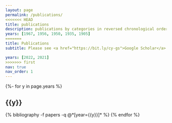 ```yaml
---
layout: page
permalink: /publications/
<<<<<<< HEAD
title: publications
description: publications by categories in reversed chronological order. generated by jekyll-scholar.
years: [1967, 1956, 1950, 1935, 1905]
=======
title: Publications
subtitle: Please see <a href="https://bit.ly/cy-gs">Google Scholar</a> for the latest list.

years: [2022, 2021]
>>>>>>> first
nav: true
nav_order: 1
---
```

<!-- _pages/publications.md -->
<div class="publications">

{%- for y in page.years %}
  <h2 class="year">{{y}}</h2>
  {% bibliography -f papers -q @*[year={{y}}]* %}
{% endfor %}

</div>
